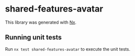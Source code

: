 # shared-features-avatar

This library was generated with [Nx](https://nx.dev).

## Running unit tests

Run `nx test shared-features-avatar` to execute the unit tests.
